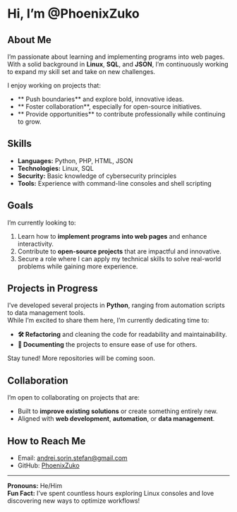 #  Hi, I’m @PhoenixZuko

##  About Me
I’m passionate about learning and implementing programs into web pages. With a solid background in **Linux**, **SQL**, and **JSON**, I’m continuously working to expand my skill set and take on new challenges.

I enjoy working on projects that:
- ** Push boundaries** and explore bold, innovative ideas.
- ** Foster collaboration**, especially for open-source initiatives.
- ** Provide opportunities** to contribute professionally while continuing to grow.

##  Skills
- **Languages:** Python, PHP, HTML, JSON
- **Technologies:** Linux, SQL
- **Security:** Basic knowledge of cybersecurity principles
- **Tools:** Experience with command-line consoles and shell scripting

##  Goals
I’m currently looking to:
1. Learn how to **implement programs into web pages** and enhance interactivity.
2. Contribute to **open-source projects** that are impactful and innovative.
3. Secure a role where I can apply my technical skills to solve real-world problems while gaining more experience.

##  Projects in Progress
I’ve developed several projects in **Python**, ranging from automation scripts to data management tools.  
While I’m excited to share them here, I’m currently dedicating time to:
- **🛠 Refactoring** and cleaning the code for readability and maintainability.
- **📑 Documenting** the projects to ensure ease of use for others.

Stay tuned! More repositories will be coming soon. 

##  Collaboration
I’m open to collaborating on projects that are:
- Built to **improve existing solutions** or create something entirely new.
- Aligned with **web development**, **automation**, or **data management**.

##  How to Reach Me
- Email: [andrei.sorin.stefan@gmail.com](andrei.sorin.stefan@gmail.com)
- GitHub: [PhoenixZuko](https://github.com/PhoenixZuko)

---

 **Pronouns:** He/Him  
 **Fun Fact:** I’ve spent countless hours exploring Linux consoles and love discovering new ways to optimize workflows!

